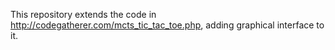 This repository extends the code in http://codegatherer.com/mcts_tic_tac_toe.php,
adding graphical interface to it.
